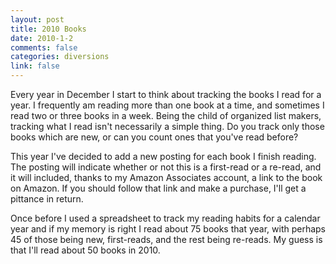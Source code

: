```yaml
--- 
layout: post
title: 2010 Books
date: 2010-1-2
comments: false
categories: diversions
link: false
---
```

Every year in December I start to think about tracking the books I read for a year. I frequently am reading more than one book at a time, and sometimes I read two or three books in a week. Being the child of organized list makers, tracking what I read isn't necessarily a simple thing. Do you track only those books which are new, or can you count ones that you've read before?

This year I've decided to add a new posting for each book I finish reading. The posting will indicate whether or not this is a first-read or a re-read, and it will included, thanks to my Amazon Associates account, a link to the book on Amazon. If you should follow that link and make a purchase, I'll get a pittance in return.

Once before I used a spreadsheet to track my reading habits for a calendar year and if my memory is right I read about 75 books that year, with perhaps 45 of those being new, first-reads, and the rest being re-reads. My guess is that I'll read about 50 books in 2010.
